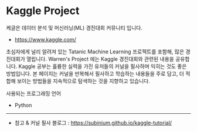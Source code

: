 # Kaggle Project
케글은 데이터 분석 및 머신러닝(ML) 경진대회 커뮤니티 입니다.
- https://www.kaggle.com/

초심자에게 널리 알려져 있는 Tatanic Machine Learning 프로젝트를 포함해, 많은 경진대회가 열립니다.
Warren's Project 에는 Kaggle 경진대회와 관련된 내용을 공유합니다.
Kaggle 공부는 훌륭한 실력을 가진 유저들의 커널을 필사하며 익히는 것도 좋은 방법입니다.
본 페이지는 커널을 반복해서 필사하고 학습하는 내용들을 주로 담고, 더 적합해 보이는 방법들을 지속적으로 탐색하는 것을 지향하고 있습니다.

사용되는 프로그래밍 언어
- Python

----
- 참고 & 커널 필사 블로그 : https://subinium.github.io/kaggle-tutorial/
